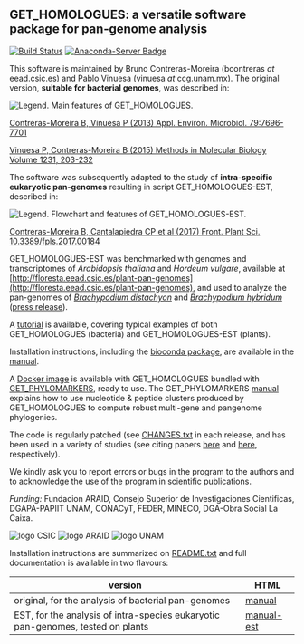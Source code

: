## GET_HOMOLOGUES: a versatile software package for pan-genome analysis

[![Build Status](https://travis-ci.com/eead-csic-compbio/get_homologues.svg?branch=master)](https://travis-ci.com/eead-csic-compbio/get_homologues)
[![Anaconda-Server Badge](https://anaconda.org/bioconda/get_homologues/badges/installer/conda.svg)](https://conda.anaconda.org/bioconda)

This software is maintained by Bruno Contreras-Moreira (bcontreras _at_ eead.csic.es) and Pablo Vinuesa (vinuesa _at_ ccg.unam.mx). 
The original version, **suitable for bacterial genomes**, was described in:

![**Legend.** Main features of GET_HOMOLOGUES.](./pics/summary.jpg)

[Contreras-Moreira B, Vinuesa P (2013) Appl. Environ. Microbiol. 79:7696-7701](http://aem.asm.org/content/79/24/7696.long)

[Vinuesa P, Contreras-Moreira B (2015) Methods in Molecular Biology Volume 1231, 203-232](http://link.springer.com/protocol/10.1007%2F978-1-4939-1720-4_14)

The software was subsequently adapted to the study of **intra-specific eukaryotic pan-genomes** resulting in script GET_HOMOLOGUES-EST, described in:

![**Legend.** Flowchart and features of GET_HOMOLOGUES-EST.](./pics/EST.jpg)

[Contreras-Moreira B, Cantalapiedra CP et al (2017) Front. Plant Sci. 10.3389/fpls.2017.00184](http://journal.frontiersin.org/article/10.3389/fpls.2017.00184/full)

GET_HOMOLOGUES-EST was benchmarked with genomes and transcriptomes of *Arabidopsis thaliana* and *Hordeum vulgare*, available at [http://floresta.eead.csic.es/plant-pan-genomes](http://floresta.eead.csic.es/plant-pan-genomes), and used to analyze the pan-genomes of [*Brachypodium distachyon*](https://brachypan.jgi.doe.gov) and [*Brachypodium hybridum*](http://floresta.eead.csic.es/plant-pan-genomes/Bhybridum) ([press release](https://jgi.doe.gov/more-the-merrier-making-case-for-plant-pan-genomes)).

A [tutorial](http://eead-csic-compbio.github.io/get_homologues/tutorial/pangenome_tutorial.html) is available, covering typical examples of both GET_HOMOLOGUES (bacteria) and GET_HOMOLOGUES-EST (plants). 

Installation instructions, including the [bioconda package](https://anaconda.org/bioconda/get_homologues), are available in the 
[manual](http://eead-csic-compbio.github.io/get_homologues/manual/manual.html#SECTION00030000000000000000).

A [Docker image](https://hub.docker.com/r/csicunam/get_homologues) is available with GET_HOMOLOGUES 
bundled with [GET_PHYLOMARKERS](https://github.com/vinuesa/get_phylomarkers), ready to use. 
The GET_PHYLOMARKERS [manual](https://vinuesa.github.io/get_phylomarkers) 
explains how to use nucleotide & peptide clusters produced by GET_HOMOLOGUES to compute robust multi-gene and pangenome phylogenies.

The code is regularly patched (see [CHANGES.txt](./CHANGES.txt) in each release, and has been used in a variety of studies 
(see citing papers [here](https://scholar.google.es/scholar?start=0&hl=en&as_sdt=2005&cites=5259912818944685430) and 
[here](https://scholar.google.es/scholar?oi=bibs&hl=en&cites=14330917787074873427&as_sdt=5), respectively).

We kindly ask you to report errors or bugs in the program to the authors and to acknowledge the use of the program in scientific publications.

*Funding:* Fundacion ARAID, Consejo Superior de Investigaciones Cientificas, DGAPA-PAPIIT UNAM, CONACyT, FEDER, MINECO, DGA-Obra Social La Caixa.

![logo CSIC](pics/logoCSIC.png) ![logo ARAID](pics/logoARAID.gif) ![logo UNAM](pics/logoUNAM.png)

Installation instructions are summarized on [README.txt](./README.txt) and full documentation is available in two flavours:

|version|HTML|
|-------|----|
|original, for the analysis of bacterial pan-genomes|[manual](http://eead-csic-compbio.github.io/get_homologues/manual/)|
|EST, for the analysis of intra-species eukaryotic pan-genomes, tested on plants|[manual-est](http://eead-csic-compbio.github.io/get_homologues/manual-est/)|

